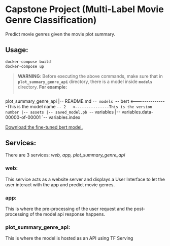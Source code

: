# Capstone Project (Multi-Label Movie Genre Classification)

Predict movie genres given the movie plot summary.

## Usage:

```bash
docker-compose build
docker-compose up
```
> __WARNING__: Before executing the above commands, make sure that in __`plot_summary_genre_api`__ directory, there is a model inside __`models`__ directory. __For example:__
> ```
plot_summary_genre_api
|-- README.md
`-- models
    `-- bert  	<---------------This is the model name
        `-- 2 	<---------------This is the version number
            |-- assets
            |-- saved_model.pb
            `-- variables
                |-- variables.data-00000-of-00001
                `-- variables.index


[Download the fine-tuned bert model.](https://drive.google.com/drive/folders/1-2_0idKxFHTLDxLV0GsRLGMGBCvjQ2eC?usp=sharing)

## Services:

There are 3 services: _web, app, plot_summary_genre_api_

### web:

This service acts as a website server and displays a User Interface to let the user interact with the app and predict movie genres.

### app:

This is where the pre-processing of the user request and the post-processing of the model api response happens.

### plot_summary_genre_api:

This is where the model is hosted as an API using TF Serving 
